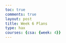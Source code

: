 ```yaml
---
toc: true
comments: true
layout: post
title: Week 6 Plans
type: hax
courses: {csa: {week: 4}}
---
```


